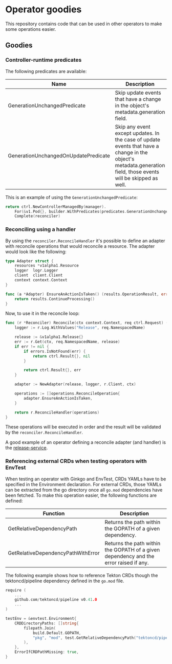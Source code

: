 # Operator goodies

This repository contains code that can be used in other operators to make some operations easier.

## Goodies

### Controller-runtime predicates

The following predicates are available:

| Name                                 | Description                                                                                                                                                      |
|--------------------------------------|------------------------------------------------------------------------------------------------------------------------------------------------------------------|
| GenerationUnchangedPredicate         | Skip update events that have a change in the object's metadata.generation field.                                                                                 |
| GenerationUnchangedOnUpdatePredicate | Skip any event except updates. In the case of update events that have a change in the object's metadata.generation field, those events will be skipped as well.  |

This is an example of using the `GenerationUnchangedPredicate`:
```go
return ctrl.NewControllerManagedBy(manager).
    For(&v1.Pod{}, builder.WithPredicates(predicates.GenerationUnchangedPredicate{})).
    Complete(reconciler)
```

### Reconciling using a handler

By using the `reconciler.ReconcileHandler` it's possible to define an adapter with reconcile operations that would
reconcile a resource. The adapter would look like the following:
```go
type Adapter struct {
    resources *v1alpha1.Resource
    logger  logr.Logger
    client  client.Client
    context context.Context
}

func (a *Adapter) EnsureAnActionIsTaken() (results.OperationResult, error) {
    return results.ContinueProcessing()
}
```

Now, to use it in the reconcile loop:
```go
func (r *Reconciler) Reconcile(ctx context.Context, req ctrl.Request) (ctrl.Result, error) {
	logger := r.Log.WithValues("Release", req.NamespacedName)

	release := &v1alpha1.Release{}
	err := r.Get(ctx, req.NamespacedName, release)
	if err != nil {
		if errors.IsNotFound(err) {
			return ctrl.Result{}, nil
		}

		return ctrl.Result{}, err
	}

	adapter := NewAdapter(release, logger, r.Client, ctx)

	operations := []operations.ReconcileOperation{
		adapter.EnsureAnActionIsTaken,
	}

	return r.ReconcileHandler(operations)
}
```

These operations will be executed in order and the result will be validated by the `reconciler.ReconcileHandler`.

A good example of an operator defining a reconcile adapter (and handler) is the [release-service](https://github.com/redhat-appstudio/release-service/tree/main/controllers/release).

### Referencing external CRDs when testing operators with EnvTest

When testing an operator with Ginkgo and EnvTest, CRDs YAMLs have to be specified in the Environment declaration.
For external CRDs, those YAMLs can be extracted from the go directory once all `go.mod` dependencies have been fetched.
To make this operation easier, the following functions are defined:

| Function                           | Description                                                                           |
|------------------------------------|---------------------------------------------------------------------------------------|
| GetRelativeDependencyPath          | Returns the path within the GOPATH of a given dependency.                             |
| GetRelativeDependencyPathWithError | Returns the path within the GOPATH of a given dependency and the error raised if any. |

The following example shows how to reference Tekton CRDs though the tektoncd/pipeline dependency defined in the `go.mod`
file.
```go
require (
	...
    github.com/tektoncd/pipeline v0.41.0
	...
)
```
```go
testEnv = &envtest.Environment{
    CRDDirectoryPaths: []string{
        filepath.Join(
            build.Default.GOPATH,
            "pkg", "mod", test.GetRelativeDependencyPath("tektoncd/pipeline"), "config",
        ),
    },
    ErrorIfCRDPathMissing: true,
}
```
